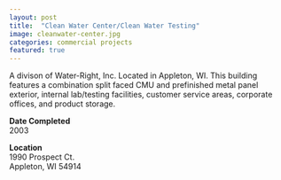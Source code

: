 ```yaml
---
layout: post
title:  "Clean Water Center/Clean Water Testing"
image: cleanwater-center.jpg
categories: commercial projects
featured: true
---
```


A divison of Water-Right, Inc. Located in Appleton, WI. This building features a combination split faced CMU and prefinished metal panel exterior, internal lab/testing facilities, customer service areas, corporate offices, and product storage.

**Date Completed**  
2003

**Location**  
1990 Prospect Ct.  
Appleton, WI 54914